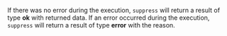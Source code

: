 If there was no error during the execution, `suppress` will return a result of
type **ok** with returned data. If an error occurred during the execution,
`suppress` will return a result of type **error** with the reason.
